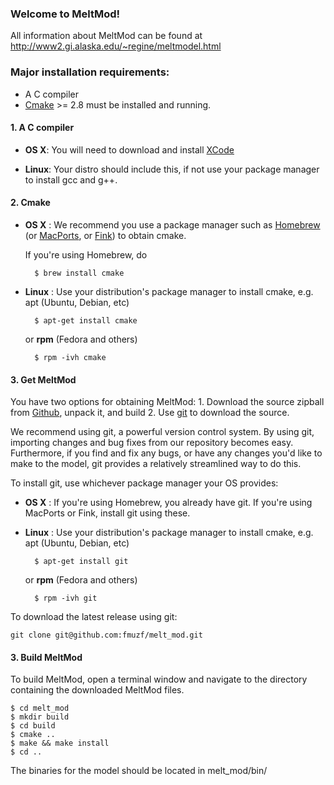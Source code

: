 ### Welcome to MeltMod!
All information about MeltMod can be found at <http://www2.gi.alaska.edu/~regine/meltmodel.html>

### Major installation requirements:
  *  A C compiler
  *  [Cmake](http://www.cmake.org/) >= 2.8 must be installed and running.

#### 1. A C compiler
- __OS X__: You will need to download and install [XCode](https://developer.apple.com/xcode)

- __Linux__: Your distro should include this, if not use your package manager to install gcc and g++.
    
#### 2. Cmake
- __OS X__ : We recommend you use a package manager such as [Homebrew](http://mxcl.github.com/homebrew/)
(or [MacPorts](http://www.macports.org/), or [Fink](http://www.finkproject.org/)) to obtain cmake.

    If you're using Homebrew, do

        $ brew install cmake

- __Linux__ : Use your distribution's package manager to install cmake, e.g. apt (Ubuntu, Debian, etc)

        $ apt-get install cmake

    or __rpm__ (Fedora and others)
        
        $ rpm -ivh cmake

#### 3. Get MeltMod

You have two options for obtaining MeltMod:
    1. Download the source zipball from [Github](http://github.com/fmuzf/melt_mod/), unpack it, and build
    2. Use [git]() to download the source.

We recommend using git, a powerful version control system. By using git, 
importing changes and bug fixes from our repository becomes easy. Furthermore, if you
find and fix any bugs, or have any changes you'd like to make to the model, git provides
a relatively streamlined way to do this.

To install git, use whichever package manager your OS provides:

- __OS X__ : If you're using Homebrew, you already have git. If you're using MacPorts
or Fink, install git using these.

- __Linux__ : Use your distribution's package manager to install cmake, e.g. apt (Ubuntu, Debian, etc)

        $ apt-get install git

    or __rpm__ (Fedora and others)
        
        $ rpm -ivh git


To download the latest release using git:

    git clone git@github.com:fmuzf/melt_mod.git

#### 3. Build MeltMod
To build MeltMod, open a terminal window and navigate to the directory containing the downloaded MeltMod files.

    $ cd melt_mod
    $ mkdir build
    $ cd build
    $ cmake ..
    $ make && make install
    $ cd ..

The binaries for the model should be located in melt_mod/bin/
